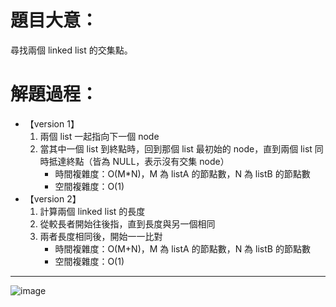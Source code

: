# 題目大意：
尋找兩個 linked list 的交集點。

# 解題過程：
* 【version 1】
  1. 兩個 list 一起指向下一個 node
  2. 當其中一個 list 到終點時，回到那個 list 最初始的 node，直到兩個 list 同時抵達終點（皆為 NULL，表示沒有交集 node）
     * 時間複雜度：O(M*N)，M 為 listA 的節點數，N 為 listB 的節點數
     * 空間複雜度：O(1)
* 【version 2】
  1. 計算兩個 linked list 的長度
  2. 從較長者開始往後指，直到長度與另一個相同
  3. 兩者長度相同後，開始一一比對
     * 時間複雜度：O(M+N)，M 為 listA 的節點數，N 為 listB 的節點數
     *  空間複雜度：O(1)

-----------
![image](https://github.com/00757129/Leetcode/assets/58520935/7870c6d3-082e-4c13-9b5e-e1e97cc8cd0a)

